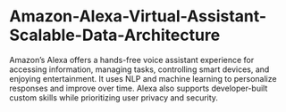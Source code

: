 # Amazon-Alexa-Virtual-Assistant-Scalable-Data-Architecture
Amazon’s Alexa offers a hands-free voice assistant experience for accessing information, managing tasks, controlling smart devices, and enjoying entertainment. It uses NLP and machine learning to personalize responses and improve over time. Alexa also supports developer-built custom skills while prioritizing user privacy and security.
